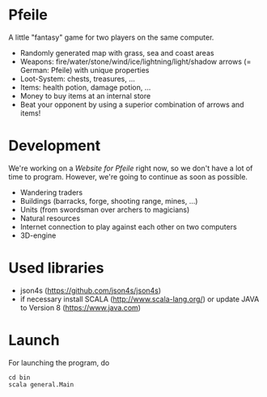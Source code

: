 Pfeile
======

A little "fantasy" game for two players on the same computer.
- Randomly generated map with grass, sea and coast areas
- Weapons: fire/water/stone/wind/ice/lightning/light/shadow arrows (= German: Pfeile) with unique properties
- Loot-System: chests, treasures, ... 
- Items: health potion, damage potion, ...
- Money to buy items at an internal store
- Beat your opponent by using a superior combination of arrows and items!

Development
===============
We're working on a <i>Website for Pfeile</i> right now, so we don't have a lot of time to program. However, we're going to continue as soon as possible.
- Wandering traders
- Buildings (barracks, forge, shooting range, mines, ...)
- Units (from swordsman over archers to magicians)
- Natural resources 
- Internet connection to play against each other on two computers
- 3D-engine

Used libraries
==============
  - json4s (https://github.com/json4s/json4s)
  - if necessary install SCALA (http://www.scala-lang.org/) or update JAVA to Version 8 (https://www.java.com)

Launch
======

For launching the program, do

```
cd bin
scala general.Main
```

